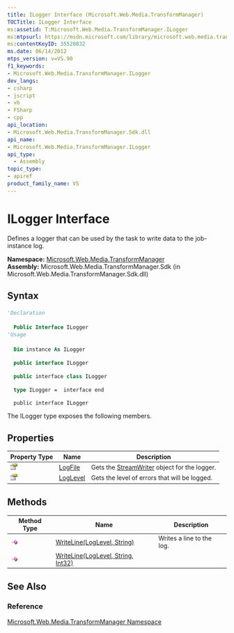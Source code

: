 ```yaml
---
title: ILogger Interface (Microsoft.Web.Media.TransformManager)
TOCTitle: ILogger Interface
ms:assetid: T:Microsoft.Web.Media.TransformManager.ILogger
ms:mtpsurl: https://msdn.microsoft.com/library/microsoft.web.media.transformmanager.ilogger(v=VS.90)
ms:contentKeyID: 35520832
ms.date: 06/14/2012
mtps_version: v=VS.90
f1_keywords:
- Microsoft.Web.Media.TransformManager.ILogger
dev_langs:
- csharp
- jscript
- vb
- FSharp
- cpp
api_location:
- Microsoft.Web.Media.TransformManager.Sdk.dll
api_name:
- Microsoft.Web.Media.TransformManager.ILogger
api_type:
  - Assembly
topic_type:
- apiref
product_family_name: VS
---
```


# ILogger Interface

Defines a logger that can be used by the task to write data to the job-instance log.

**Namespace:**  [Microsoft.Web.Media.TransformManager](microsoft-web-media-transformmanager-namespace.md)  
**Assembly:**  Microsoft.Web.Media.TransformManager.Sdk (in Microsoft.Web.Media.TransformManager.Sdk.dll)

## Syntax

```vb
'Declaration

  Public Interface ILogger
'Usage

  Dim instance As ILogger
```

```csharp
  public interface ILogger
```

```cpp
  public interface class ILogger
```

``` fsharp
  type ILogger =  interface end
```

```jscript
  public interface ILogger
```

The ILogger type exposes the following members.

## Properties

|Property Type|Name|Description|
|--- |--- |--- |
|![Public property](images/Hh125762.pubproperty(en-us,VS.90).gif "Public property")|[LogFile](ilogger-logfile-property-microsoft-web-media-transformmanager.md)|Gets the [StreamWriter](https://msdn.microsoft.com/library/3ssew6tk) object for the logger.|
|![Public property](images/Hh125762.pubproperty(en-us,VS.90).gif "Public property")|[LogLevel](ilogger-loglevel-property-microsoft-web-media-transformmanager.md)|Gets the level of errors that will be logged.|

## Methods

|Method Type|Name|Description|
|--- |--- |--- |
|![Public method](images/Hh125771.pubmethod(en-us,VS.90).gif "Public method")|[WriteLine(LogLevel, String)](ilogger-writeline-method-loglevel-string-microsoft-web-media-transformmanager.md)|Writes a line to the log.|
|![Public method](images/Hh125771.pubmethod(en-us,VS.90).gif "Public method")|[WriteLine(LogLevel, String, Int32)](ilogger-writeline-method-loglevel-string-int32-microsoft-web-media-transformmanager.md)||

## See Also

### Reference

[Microsoft.Web.Media.TransformManager Namespace](microsoft-web-media-transformmanager-namespace.md)
